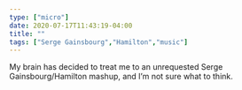 ```yaml
---
type: ["micro"]
date: 2020-07-17T11:43:19-04:00
title: ""
tags: ["Serge Gainsbourg","Hamilton","music"]
---
```

My brain has decided to treat me to an unrequested Serge Gainsbourg/Hamilton mashup, and I’m not sure what to think.
